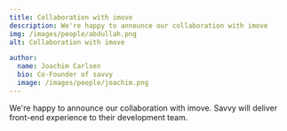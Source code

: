 ```yaml
---
title: Collaboration with imove 
description: We're happy to announce our collaboration with imove
img: /images/people/abdullah.png
alt: Collaboration with imove 

author:
  name: Joachim Carlsen
  bio: Co-Founder of savvy
  image: /images/people/joachim.png
---
```

We're happy to announce our collaboration with imove. Savvy will deliver front-end experience to their development team. 